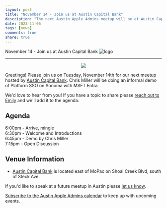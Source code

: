 ```yaml
---
layout: post
title: "November 14 - Join us at Austin Capital Bank"
description: "The next Austin Apple Admins meetup will be at Austin Capital Bank offices."
date: 2023-11-06
tags: [news]
comments: true
share: true
---
```


November 14 - Join us at Austin Capital Bank
![logo](https://github.com/BoscoATX/austinappleadmins-site/assets/33436259/45edbde7-2384-43a6-86e0-1e2b9ee0c4ea)

---

<div align="center"><img src="/assets/images/october-2019-homedepot.jpg" /></div>

Greetings! Please join us on Tuesday, November 14th for our next meetup hosted by [Austin Capital Bank](https://maps.app.goo.gl/2R7qZ1MKd7pWsyzM8). Chris Miller will be doing an informal demo of Platform SSO on Sonoma with MSFT Entra 

We'd love to hear from you! If you have a topic to share please <a href="mailto:emily@austinappleadmins.org">reach out to Emily</a> and we'll add it to the agenda.

## Agenda

6:00pm - Arrive, mingle <br />6:30pm - Welcome and Introductions<br /> 6:45pm - Demo by Chris Miller<br /> 7:15pm - Open Discussion

## Venue Information

- [Austin Capital Bank](https://maps.app.goo.gl/2R7qZ1MKd7pWsyzM8) is located east of MoPac on Shoal Creek Blvd, south of Steck Ave.


If you'd like to speak at a future meetup in Austin please [let us know](https://goo.gl/forms/SlplkdmkkyKpG7982).

[Subscribe to the Austin Apple Admins calendar](https://goo.gl/2TUFjl) to keep up with upcoming events.
